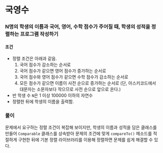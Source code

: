 # 국영수
### N명의 학생의 이름과 국어, 영어, 수학 점수가 주어질 때, 학생의 성적을 정렬하는 프로그램 작성하기
#### 조건
- 정렬 조건은 아래과 같음.
  1. 국어 점수가 감소하는 순서로
  2. 국어 점수가 같으면 영어 점수가 증가하는 순서로
  3. 국어 점수와 영어 점수가 같으면 수학 점수가 감소하는 순서로
  4. 모든 점수가 같으면 이름이 사전 순으로 증가하는 순서로 (단, 아스키코드에서 대문자는 소문자보다 작으므로 사전 순으로 앞으로 온다.)
- 반 학생 수 ```N```은 1 이상 100000 이하의 자연수
- 정렬한 뒤에 학생의 이름을 출력함.
### 풀이  
문제에서 요구하는 정렬 조건이 복잡해 보이지만, 학생의 이름과 성적을 담은 클래스를 만들어 ```Comparable``` 클래스를 상속받아 문제의 조건에 맞게 ```compareTo()``` 메소드를 적절하게 구현한 뒤에 기본 정렬 라이브러리를 이용해 정렬하면 문제를 쉽게 해결할 수 있다.
